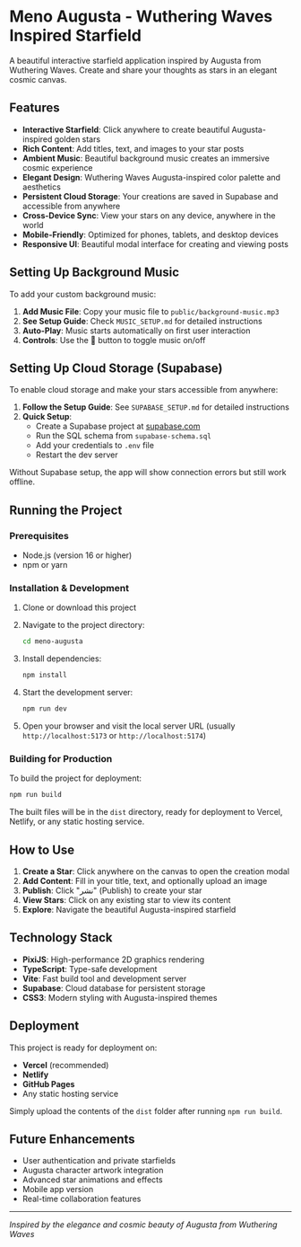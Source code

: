 # Meno Augusta - Wuthering Waves Inspired Starfield

A beautiful interactive starfield application inspired by Augusta from Wuthering Waves. Create and share your thoughts as stars in an elegant cosmic canvas.

## Features

- **Interactive Starfield**: Click anywhere to create beautiful Augusta-inspired golden stars
- **Rich Content**: Add titles, text, and images to your star posts
- **Ambient Music**: Beautiful background music creates an immersive cosmic experience
- **Elegant Design**: Wuthering Waves Augusta-inspired color palette and aesthetics
- **Persistent Cloud Storage**: Your creations are saved in Supabase and accessible from anywhere
- **Cross-Device Sync**: View your stars on any device, anywhere in the world
- **Mobile-Friendly**: Optimized for phones, tablets, and desktop devices
- **Responsive UI**: Beautiful modal interface for creating and viewing posts

## Setting Up Background Music

To add your custom background music:

1. **Add Music File**: Copy your music file to `public/background-music.mp3`
2. **See Setup Guide**: Check `MUSIC_SETUP.md` for detailed instructions
3. **Auto-Play**: Music starts automatically on first user interaction
4. **Controls**: Use the 🎵 button to toggle music on/off

## Setting Up Cloud Storage (Supabase)

To enable cloud storage and make your stars accessible from anywhere:

1. **Follow the Setup Guide**: See `SUPABASE_SETUP.md` for detailed instructions
2. **Quick Setup**: 
   - Create a Supabase project at [supabase.com](https://supabase.com)
   - Run the SQL schema from `supabase-schema.sql`
   - Add your credentials to `.env` file
   - Restart the dev server

Without Supabase setup, the app will show connection errors but still work offline.

## Running the Project

### Prerequisites
- Node.js (version 16 or higher)
- npm or yarn

### Installation & Development

1. Clone or download this project
2. Navigate to the project directory:
   ```bash
   cd meno-augusta
   ```

3. Install dependencies:
   ```bash
   npm install
   ```

4. Start the development server:
   ```bash
   npm run dev
   ```

5. Open your browser and visit the local server URL (usually `http://localhost:5173` or `http://localhost:5174`)

### Building for Production

To build the project for deployment:

```bash
npm run build
```

The built files will be in the `dist` directory, ready for deployment to Vercel, Netlify, or any static hosting service.

## How to Use

1. **Create a Star**: Click anywhere on the canvas to open the creation modal
2. **Add Content**: Fill in your title, text, and optionally upload an image
3. **Publish**: Click "نشر" (Publish) to create your star
4. **View Stars**: Click on any existing star to view its content
5. **Explore**: Navigate the beautiful Augusta-inspired starfield

## Technology Stack

- **PixiJS**: High-performance 2D graphics rendering
- **TypeScript**: Type-safe development
- **Vite**: Fast build tool and development server
- **Supabase**: Cloud database for persistent storage
- **CSS3**: Modern styling with Augusta-inspired themes

## Deployment

This project is ready for deployment on:
- **Vercel** (recommended)
- **Netlify** 
- **GitHub Pages**
- Any static hosting service

Simply upload the contents of the `dist` folder after running `npm run build`.

## Future Enhancements

- User authentication and private starfields
- Augusta character artwork integration
- Advanced star animations and effects
- Mobile app version
- Real-time collaboration features

---

*Inspired by the elegance and cosmic beauty of Augusta from Wuthering Waves*
